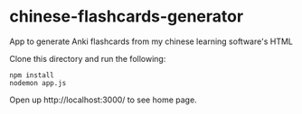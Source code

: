 # chinese-flashcards-generator
App to generate Anki flashcards from my chinese learning software's HTML

Clone this directory and run the following:
```
npm install
nodemon app.js
```

Open up http://localhost:3000/ to see home page.
